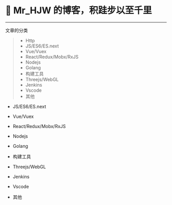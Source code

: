 # 🌳 Mr_HJW 的博客，积跬步以至千里

------

文章的分类

> * Http
> * JS/ES6/ES.next
> * Vue/Vuex
> * React/Redux/Mobx/RxJS
> * Nodejs
> * Golang
> * 构建工具
> * Threejs/WebGL
> * Jenkins
> * Vscode
> * 其他

* JS/ES6/ES.next

* Vue/Vuex

* React/Redux/Mobx/RxJS

* Nodejs

* Golang

* 构建工具

* Threejs/WebGL

* Jenkins

* Vscode

* 其他